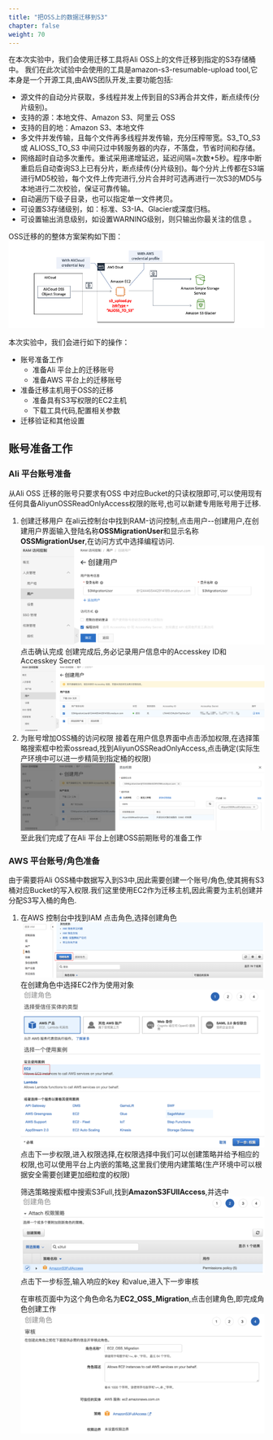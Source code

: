 ```yaml
---
title: "把OSS上的数据迁移到S3"
chapter: false
weight: 70
---
```


在本次实验中，我们会使用迁移工具将Ali OSS上的文件迁移到指定的S3存储桶中。
我们在此次试验中会使用的工具是amazon-s3-resumable-upload tool,它本身是一个开源工具,由AWS团队开发,主要功能包括:

* 源文件的自动分片获取，多线程并发上传到目的S3再合并文件，断点续传(分片级别)。
* 支持的源：本地文件、Amazon S3、阿里云 OSS
* 支持的目的地：Amazon S3、本地文件
* 多文件并发传输，且每个文件再多线程并发传输，充分压榨带宽。S3_TO_S3 或 ALIOSS_TO_S3 中间只过中转服务器的内存，不落盘，节省时间和存储。
* 网络超时自动多次重传。重试采用递增延迟，延迟间隔=次数\*5秒。程序中断重启后自动查询S3上已有分片，断点续传(分片级别)。每个分片上传都在S3端进行MD5校验，每个文件上传完进行,分片合并时可选再进行一次S3的MD5与本地进行二次校验，保证可靠传输。
* 自动遍历下级子目录，也可以指定单一文件拷贝。
* 可设置S3存储级别，如：标准、S3-IA、Glacier或深度归档。
* 可设置输出消息级别，如设置WARNING级别，则只输出你最关注的信息
。

OSS迁移的的整体方案架构如下图：
![](res/arc1.png)

本次实验中，我们会进行如下的操作：

* 账号准备工作
  - 准备Ali 平台上的迁移账号
  - 准备AWS 平台上的迁移账号
* 准备迁移主机用于OSS的迁移
  - 准备具有S3写权限的EC2主机
  - 下载工具代码,配置相关参数
* 迁移验证和其他设置

## 账号准备工作
### Ali 平台账号准备
从Ali OSS 迁移的账号只要求有OSS 中对应Bucket的只读权限即可,可以使用现有任何具备AliyunOSSReadOnlyAccess权限的账号,也可以新建专用账号用于迁移.
1. 创建迁移用户
   在ali云控制台中找到RAM-访问控制,点击用户--创建用户,在创建用户界面输入登陆名称**OSSMigrationUser**和显示名称**OSSMigrationUser**,在访问方式中选择编程访问.
   ![](res/RAM1.png)
   点击确认完成
    创建完成后,务必记录用户信息中的Accesskey ID和 Accesskey Secret
    ![](res/ram2.png)
2. 为账号增加OSS桶的访问权限
   接着在用户信息界面中点击添加权限,在选择策略搜索框中检索ossread,找到AliyunOSSReadOnlyAccess,点击确定(实际生产环境中可以进一步精简到指定桶的权限)
   ![](res/ram3.png)
至此我们完成了在Ali 平台上创建OSS前期账号的准备工作
### AWS 平台账号/角色准备
由于需要将Ali OSS桶中数据写入到S3中,因此需要创建一个账号/角色,使其拥有S3桶对应Bucket的写入权限.我们这里使用EC2作为迁移主机,因此需要为主机创建并分配S3写入桶的角色.
1. 在AWS 控制台中找到IAM 点击角色,选择创建角色
   ![](res/iam1.png)
   在创建角色中选择EC2作为使用对象
   ![](res/iam2.png)
   点击下一步权限,进入权限选择,在权限选择中我们可以创建策略并给予相应的权限,也可以使用平台上内嵌的策略,这里我们使用内建策略(生产环境中可以根据安全需要创建更加细粒度的权限)

   筛选策略搜索框中搜索S3Full,找到**AmazonS3FUllAccess**,并选中
   ![](res/iam3.png)
   点击下一步标签,输入响应的key 和value,进入下一步审核

   在审核页面中为这个角色命名为**EC2_OSS_Migration**,点击创建角色,即完成角色创建工作
   ![](res/iam4.png)